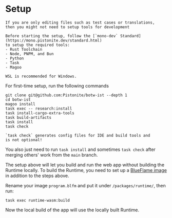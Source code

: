 # Setup

```admonish tip
If you are only editing files such as test cases or translations,
then you might not need to setup tools for development
```
```admonish info
Before starting the setup, follow the [`mono-dev` Standard](https://mono.pistonite.dev/standard.html)
to setup the required tools:
- Rust Toolchain
- Node, PNPM, and Bun
- Python
- Task
- Magoo

WSL is recommended for Windows.
```

For first-time setup, run the following commands
```
git clone git@github.com:Pistonite/botw-ist --depth 1
cd botw-ist
magoo install
task exec -- research:install
task install-cargo-extra-tools
task build-artifacts
task install
task check
```

```admonish warning
`task check` generates config files for IDE and build tools and 
is not optional!
```

You also just need to run `task install` and sometimes `task check` after merging others' work from the `main`
branch.

The setup above will let you build and run the web app without building
the Runtime locally. To build the Runtime, you need to set up a [BlueFlame image](../../user/custom_image.md)
in addition to the steps above.

Rename your image `program.blfm` and put it under `/packages/runtime/`, then run:
```
task exec runtime-wasm:build
```

Now the local build of the app will use the locally built Runtime.
